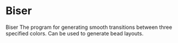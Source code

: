 # Biser
Biser
The program for generating smooth transitions between three specified colors. Can be used to generate bead layouts.
